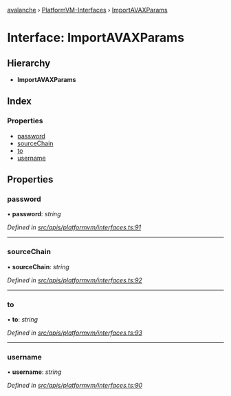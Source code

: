 [avalanche](../README.md) › [PlatformVM-Interfaces](../modules/platformvm_interfaces.md) › [ImportAVAXParams](platformvm_interfaces.importavaxparams.md)

# Interface: ImportAVAXParams

## Hierarchy

* **ImportAVAXParams**

## Index

### Properties

* [password](platformvm_interfaces.importavaxparams.md#password)
* [sourceChain](platformvm_interfaces.importavaxparams.md#sourcechain)
* [to](platformvm_interfaces.importavaxparams.md#to)
* [username](platformvm_interfaces.importavaxparams.md#username)

## Properties

###  password

• **password**: *string*

*Defined in [src/apis/platformvm/interfaces.ts:91](https://github.com/ava-labs/avalanchejs/blob/8033096/src/apis/platformvm/interfaces.ts#L91)*

___

###  sourceChain

• **sourceChain**: *string*

*Defined in [src/apis/platformvm/interfaces.ts:92](https://github.com/ava-labs/avalanchejs/blob/8033096/src/apis/platformvm/interfaces.ts#L92)*

___

###  to

• **to**: *string*

*Defined in [src/apis/platformvm/interfaces.ts:93](https://github.com/ava-labs/avalanchejs/blob/8033096/src/apis/platformvm/interfaces.ts#L93)*

___

###  username

• **username**: *string*

*Defined in [src/apis/platformvm/interfaces.ts:90](https://github.com/ava-labs/avalanchejs/blob/8033096/src/apis/platformvm/interfaces.ts#L90)*

